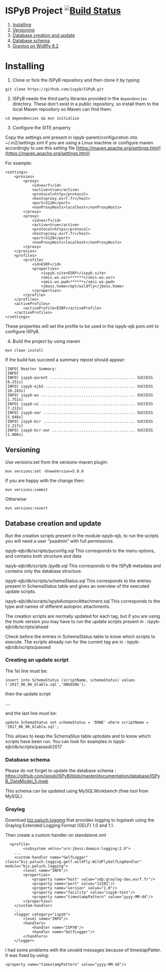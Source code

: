 # ISPyB Project [![Build Status](https://travis-ci.org/antolinos/ispyb.png)](https://travis-ci.org/antolinos/ispyb)


1. [Installing](#installing)
2. [Versioning](#versioning)
3. [Database creation and update](#database-creation-and-update)
4. [Database schema](#database-schema)
5. [Graylog on Widlfly 8.2](#graylog)

# Installing

1. Clone or fork the ISPyB repository and then clone it by typing:
```
git clone https://github.com/ispyb/ISPyB.git
```

2. ISPyB needs the third party libraries provided in the `dependencies` directory.  These don't exist in a public repository, so install them to the local Maven repository so Maven can find them:

```
cd dependencies && mvn initialize
```

3. Configure the SITE property

Copy the settings.xml present in ispyb-parent/configuration into ~/.m2/settings.xml if you are using a Linux machine or configure maven accordingly to use this setting file [https://maven.apache.org/settings.html](https://maven.apache.org/settings.html)

For example:
```
<settings>
	<proxies>
		<proxy>
			<id>esrf</id>
			<active>true</active>
			<protocol>http</protocol>
			<host>proxy.esrf.fr</host>
			<port>3128</port>
			<nonProxyHosts>localhost</nonProxyHosts>
		</proxy>
		<proxy>
			<id>esrf</id>
			<active>true</active>
			<protocol>https</protocol>
			<host>proxy.esrf.fr</host>
			<port>3128</port>
			<nonProxyHosts>localhost</nonProxyHosts>
		</proxy>
	</proxies>
	<profiles>
		<profile>
			<id>ESRF</id>
			<properties>
				<ispyb.site>ESRF</ispyb.site>
				<smis.ws.usr>******</smis.ws.usr>
				<smis.ws.pwd>******</smis.ws.pwd>
				<jboss.home>/opt/wildfly</jboss.home>
			</properties>
		</profile>
	</profiles>
	<activeProfiles>
		<activeProfile>ESRF</activeProfile>
	</activeProfiles>
</settings>
```



These properties will set the profile to be used in the ispyb-ejb pom.xml to configure ISPyB.


4. Build the project by using maven
```
mvn clean install
```

If the build has succeed a summary repost should appear:
```
[INFO] Reactor Summary:
[INFO] 
[INFO] ispyb-parent ...................................... SUCCESS [0.251s]
[INFO] ispyb-ejb3 ........................................ SUCCESS [10.243s]
[INFO] ispyb-ws .......................................... SUCCESS [1.751s]
[INFO] ispyb-ui .......................................... SUCCESS [7.212s]
[INFO] ispyb-ear ......................................... SUCCESS [5.048s]
[INFO] ispyb-bcr ......................................... SUCCESS [2.217s]
[INFO] ispyb-bcr-ear ..................................... SUCCESS [1.806s]

```

## Versioning

Use versions:set from the versions-maven plugin:
```
mvn versions:set -DnewVersion=5.0.0
```

If you are happy with the change then:
```
mvn versions:commit
```
Otherwise
```
mvn versions:revert
```


## Database creation and update
Run the creation scripts present in the module ispyb-ejb, to run the scripts you will need a user “pxadmin” with full permissions.

ispyb-ejb/db/scripts/pyconfig.sql
This corresponds to the menu options, and contains both structure and data

ispyb-ejb/db/scripts /pydb.sql
This corresponds to the ISPyB metadata and contains only the database structure.

ispyb-ejb/db/scripts/schemaStatus.sql
This corresponds to the entries present in SchemaStatus table and gives an overview of the executed update scripts.

ispyb-ejb/db/scripts/ispybAutoprocAttachment.sql
This corresponds to the type and names of different autoproc attachments.

The creation scripts are normally updated for each tag, but if you are using the trunk version you may have to run the update scripts present in :
ispyb-ejb/db/scripts/ahead

Check before the entries in SchemaStatus table to know which scripts to execute.
The scripts already run for the current tag are in :
ispyb-ejb/db/scripts/passed

### Creating an update script
The 1st line must be:
```
insert into SchemaStatus (scriptName, schemaStatus) values ('2017_06_06_blabla.sql','ONGOING');
```
then the update script

....

and the last line must be:
```
update SchemaStatus set schemaStatus = 'DONE' where scriptName = '2017_06_06_blabla.sql';
```
This allows to keep the SchemaStus table uptodate and to know which scripts have been run.
You can look for examples in ispyb-ejb/db/scripts/passed/2017

### Database schema

Please do not forget to update the database schema :
 https://github.com/ispyb/ISPyB/blob/master/documentation/database/ISPyB_DataModel_5.mwb 
 
This schema can be updated using MySQLWorkbench (free tool from MySQL).


### Graylog

Download [biz.paluch.logging](http://logging.paluch.biz) that provides logging to logstash using the Graylog Extended Logging Format (GELF) 1.0 and 1.1. 

Then create a custom handler on standalone.xml
```
  <profile>
        <subsystem xmlns="urn:jboss:domain:logging:2.0">
	...
	<custom-handler name="GelfLogger" class="biz.paluch.logging.gelf.wildfly.WildFlyGelfLogHandler" module="biz.paluch.logging">
		<level name="INFO"/>
		<properties>
		    <property name="host" value="udp:graylog-dau.esrf.fr"/>
		    <property name="port" value="12201"/>
		    <property name="version" value="1.0"/>
		    <property name="facility" value="ispyb-test"/>
		    <property name="timestampPattern" value="yyyy-MM-dd"/>
		</properties>
	</custom-handler>
	...
	<logger category="ispyb">
		<level name="INFO"/>
		<handlers>
		    <handler name="ISPYB"/>
		    <handler name="GelfLogger"/>
		</handlers>
	</logger>
```

I had some problems with the unvalid messages because of timestapPatter. It was fixed by using:
```
<property name="timestampPattern" value="yyyy-MM-dd"/>
```



